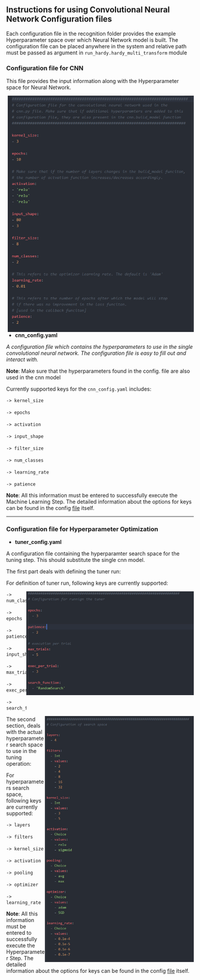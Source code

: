 ## Instructions for using Convolutional Neural Network Configuration files

Each configuration file in the recognition folder provides the example Hyperparameter space over which Neural Network model is built. The configuration file can be placed anywhere in the system and relative path must be passed as argument in <code>run_hardy.hardy_multi_transform</code> module

### Configuration file for CNN

This file provides the input information along with the Hyperparameter space for Neural Network.

<img src="https://github.com/EISy-as-Py/hardy/blob/master/doc/images/Quickstart_cnn_config.PNG" width=500 p align="right" />

* __cnn_config.yaml__

_A configuration file which contains the hyperparameters to use in the single convolutional neural network.
The configuration file is easy to fill out and interact with._


__Note__: Make sure that the hyperparameters found in the config. file are also used in the cnn model


Currently supported keys for the <code>cnn_config.yaml</code> includes:

```
-> kernel_size

-> epochs

-> activation

-> input_shape

-> filter_size

-> num_classes

-> learning_rate

-> patience
```

__Note__: All this information must be entered to successfully execute the Machine Learning Step. The detailed information about the options for keys can be found in the config 
<a href=https://github.com/EISy-as-Py/hardy/blob/master/hardy/recognition/cnn_config.yaml>file</a> itself.

<hr>

### Configuration file for Hyperparameter Optimization

* __tuner_config.yaml__
    
A configuration file containing the hyperparamter search space for the tuning step. This should substitute the single cnn model. 

The first part deals with defining the tuner run:   

For definition of tuner run, following keys are currently supported:

<img src="https://github.com/EISy-as-Py/hardy/blob/master/doc/images/Quickstart__tuner_config_run.PNG" width=450 p align="right" />


```
-> num_classes

-> epochs

-> patience

-> input_shape

-> max_trials

-> exec_per_trial

-> search_function
```

<img src="https://github.com/EISy-as-Py/hardy/blob/master/doc/images/Quickstart__tuner_config_space.PNG" width=400 p align="right" />

The second section, deals with the actual hyperparameter search space to use in the tuning operation:

For hyperparameters search space, following keys are currently supported:
```
-> layers

-> filters

-> kernel_size

-> activation

-> pooling

-> optimizer

-> learning_rate
```

__Note__: All this information must be entered to successfully execute the Hyperparameter Step. The detailed information about the options for keys can be found in the config <a href=https://github.com/EISy-as-Py/hardy/blob/master/hardy/recognition/tuner_config.yaml>file</a> itself.
